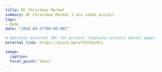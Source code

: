 ```yaml
---
title: DC Christmas Market 
summary: DC Christmas Market 3 min video project
tags:
- Demo
date: "2016-04-27T00:00:00Z"

# Optional external URL for project (replaces project detail page).
external_link: https://youtu.be/xTSfKTpvUCs

image:
  caption: 
  focal_point: Smart
---
```

